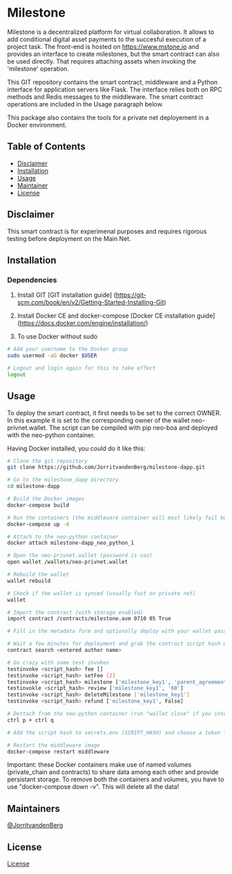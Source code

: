 # Milestone
Milestone is a decentralized platform for virtual collaboration. It allows to add conditional digital asset payments to the succesful execution of a project task.
The front-end is hosted on https://www.mstone.io and provides an interface to create milestones, but the smart contract can also be used directly. That requires attaching assets when invoking the 'milestone' operation.

This GIT repository contains the smart contract, middleware and a Python interface for application servers like Flask. The interface relies both on
RPC methods and Redis messages to the middleware. The smart contract operations are included in the Usage paragraph below.

This package also contains the tools for a private net deployement in a Docker environment.

## Table of Contents

- [Disclaimer](#disclaimer)
- [Installation](#installation)
- [Usage](#usage)
- [Maintainer](#maintainer)
- [License](#license)

## Disclaimer
This smart contract is for experimenal purposes and requires rigorous testing before deployment on the Main Net.

## Installation

### Dependencies

1. Install GIT
[GIT installation guide] (https://git-scm.com/book/en/v2/Getting-Started-Installing-Git)

2. Install Docker CE and docker-compose
[Docker CE installation guide] (https://docs.docker.com/engine/installation/)

3. To use Docker without sudo

``` bash
# Add your username to the Docker group
sudo usermod -aG docker $USER

# Logout and login again for this to take effect
logout
 ```

## Usage
To deploy the smart contract, it first needs to be set to the correct OWNER. In this example it is set to the corresponding owner of the wallet neo-privnet.wallet. The script can be compiled with pip neo-boa and deployed with the neo-python container.

Having Docker installed, you could do it like this:

``` bash
# Clone the git repository
git clone https://github.com/JorritvandenBerg/milestone-dapp.git

# Go to the milestone_dapp directory
cd milestone-dapp

# Build the Docker images
docker-compose build

# Run the containers (the middleware container will most likely fail but that is okay for now)
docker-compose up -d

# Attach to the neo-python container
docker attach milestone-dapp_neo_python_1

# Open the neo-privnet.wallet (password is coz)
open wallet /wallets/neo-privnet.wallet

# Rebuild the wallet
wallet rebuild

# Check if the wallet is synced (usually fast on private net)
wallet

# Import the contract (with storage enabled)
import contract /contracts/milestone.avm 0710 05 True

# Fill in the metadata form and optionally deploy with your wallet password after a succesful test invoke

# Wait a few minutes for deployment and grab the contract script hash with
contract search <entered author name>

# Go crazy with some test invokes
testinvoke <script_hash> fee []
testinvoke <script_hash> setFee [2]
testinvoke <script_hash> milestone ['milestone_key1', 'parent_agreement2', 'AXAmGd22VaF7w8c5wd5t43HJs9p9WwymMv', 'AVTENjYfJDhtYyNTtmqSxKPx5watyFRqz4', 'github', '1522540800', '1', 'AQ2CAEAmXzCm3yB4ZfwRAuNA6973S2Ehv3', '5', 'NEOGAS', '60']
testinvokle <script_hash> review ['milestone_key1', '60']
testinvoke <script_hash> deleteMilestone ['milestone_key1']
testinvoke <script_hash> refund ['milestone_key1', False]

# Dettach from the neo-python container (run "wallet close" if you intend to stop the container)
ctrl p + ctrl q

# Add the script hash to secrets.env (SCRIPT_HASH) and choose a token for REDIS_AUTH_TOKEN to secure your middleware

# Restart the middleware image
docker-compose restart middleware

 ```

Important: these Docker containers make use of named volumes (private_chain and contracts) to share data among each other and provide persistant storage.
To remove both the containers and volumes, you have to use "docker-compose down -v". This will delete all the data!

## Maintainers

[@JorritvandenBerg](mailto:jorrit_van_den_berg@hotmail.com)

## License

[License](LICENSE)
